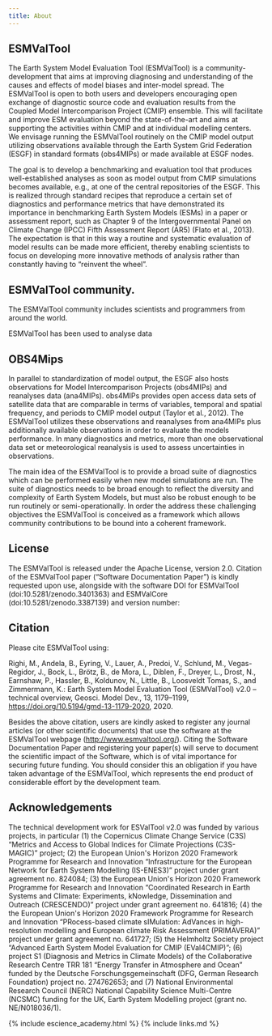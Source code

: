 ```yaml
---
title: About
---
```


## ESMValTool 

The Earth System Model Evaluation Tool (ESMValTool) is a community-development that aims at improving diagnosing and understanding of the causes and effects of model biases and inter-model spread. The ESMValTool is open to both users and developers encouraging open exchange of diagnostic source code and evaluation results from the Coupled Model Intercomparison Project (CMIP) ensemble. This will facilitate and improve ESM evaluation beyond the state-of-the-art and aims at supporting the activities within CMIP and at individual modelling centers. We envisage running the ESMValTool routinely on the CMIP model output utilizing observations available through the Earth System Grid Federation (ESGF) in standard formats (obs4MIPs) or made available at ESGF nodes.

The goal is to develop a benchmarking and evaluation tool that produces well-established analyses as soon as model output from CMIP simulations becomes available, e.g., at one of the central repositories of the ESGF. This is realized through standard recipes that reproduce a certain set of diagnostics and performance metrics that have demonstrated its importance in benchmarking Earth System Models (ESMs) in a paper or assessment report, such as Chapter 9 of the Intergovernmental Panel on Climate Change (IPCC) Fifth Assessment Report (AR5) (Flato et al., 2013). The expectation is that in this way a routine and systematic evaluation of model results can be made more efficient, thereby enabling scientists to focus on developing more innovative methods of analysis rather than constantly having to “reinvent the wheel”.

## ESMValTool community.

The ESMValTool community includes scientists and programmers from around the world. 

ESMValTool has been used to analyse data 


## OBS4Mips

In parallel to standardization of model output, the ESGF also hosts observations for Model Intercomparison Projects (obs4MIPs) and reanalyses data (ana4MIPs). obs4MIPs provides open access data sets of satellite data that are comparable in terms of variables, temporal and spatial frequency, and periods to CMIP model output (Taylor et al., 2012). The ESMValTool utilizes these observations and reanalyses from ana4MIPs plus additionally available observations in order to evaluate the models performance. In many diagnostics and metrics, more than one observational data set or meteorological reanalysis is used to assess uncertainties in observations.

The main idea of the ESMValTool is to provide a broad suite of diagnostics which can be performed easily when new model simulations are run. The suite of diagnostics needs to be broad enough to reflect the diversity and complexity of Earth System Models, but must also be robust enough to be run routinely or semi-operationally. In order the address these challenging objectives the ESMValTool is conceived as a framework which allows community contributions to be bound into a coherent framework.

## License
The ESMValTool is released under the Apache License, version 2.0. Citation of the ESMValTool paper (“Software Documentation Paper”) is kindly requested upon use, alongside with the software DOI for ESMValTool (doi:10.5281/zenodo.3401363) and ESMValCore (doi:10.5281/zenodo.3387139) and version number:

## Citation

Please cite ESMValTool using:

Righi, M., Andela, B., Eyring, V., Lauer, A., Predoi, V., Schlund, M., Vegas-Regidor, J., Bock, L., Brötz, B., de Mora, L., Diblen, F., Dreyer, L., Drost, N., Earnshaw, P., Hassler, B., Koldunov, N., Little, B., Loosveldt Tomas, S., and Zimmermann, K.: Earth System Model Evaluation Tool (ESMValTool) v2.0 – technical overview, Geosci. Model Dev., 13, 1179–1199, https://doi.org/10.5194/gmd-13-1179-2020, 2020.

Besides the above citation, users are kindly asked to register any journal articles (or other scientific documents) that use the software at the ESMValTool webpage (http://www.esmvaltool.org/). Citing the Software Documentation Paper and registering your paper(s) will serve to document the scientific impact of the Software, which is of vital importance for securing future funding. You should consider this an obligation if you have taken advantage of the ESMValTool, which represents the end product of considerable effort by the development team.

## Acknowledgements

The technical development work for ESValTool v2.0 was funded by various projects, in particular (1) the Copernicus Climate Change Service (C3S) “Metrics and Access to Global Indices for Climate Projections (C3S-MAGIC)” project; (2) the European Union's Horizon 2020 Framework Programme for Research and Innovation “Infrastructure for the European Network for Earth System Modelling (IS-ENES3)” project under grant agreement no. 824084; (3) the European Union's Horizon 2020 Framework Programme for Research and Innovation “Coordinated Research in Earth Systems and Climate: Experiments, kNowledge, Dissemination and Outreach (CRESCENDO)” project under grant agreement no. 641816; (4) the the European Union's Horizon 2020 Framework Programme for Research and Innovation “PRocess-based climate sIMulation: AdVances in high-resolution modelling and European climate Risk Assessment (PRIMAVERA)” project under grant agreement no. 641727; (5) the Helmholtz Society project “Advanced Earth System Model Evaluation for CMIP (EVal4CMIP)”; (6) project S1 (Diagnosis and Metrics in Climate Models) of the Collaborative Research Centre TRR 181 “Energy Transfer in Atmosphere and Ocean” funded by the Deutsche Forschungsgemeinschaft (DFG, German Research Foundation) project no. 274762653; and (7) National Environmental Research Council (NERC) National Capability Science Multi-Centre (NCSMC) funding for the UK, Earth System Modelling project (grant no. NE/N018036/1).


{% include escience_academy.html %}
{% include links.md %}
